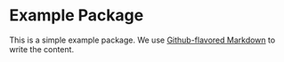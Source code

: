 # Example Package

This is a simple example package. We use
[Github-flavored Markdown](https://guides.github.com/features/mastering-markdown/)
to write the content.
